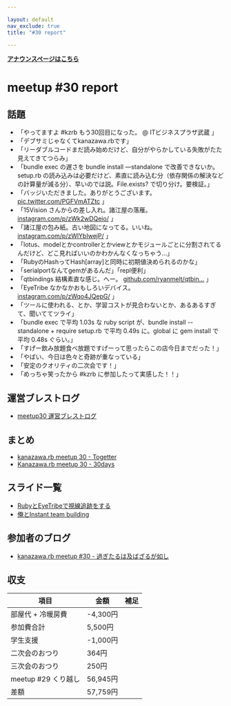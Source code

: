 ```yaml
---

layout: default
nav_exclude: true
title: "#30 report"

---
```


<p> <a href="./"><strong>アナウンスページはこちら</strong></a></p>

meetup #30 report
==================

話題
----

-   「やってますよ #kzrb もう30回目になった。 @ ITビジネスプラザ武蔵 」
-   「デブサミじゃなくてkanazawa.rbです」
-   「リーダブルコードまだ読み始めだけど、自分がやらかしている失敗がたた見えてきてつらみ」
-   「bundle exec の遅さを bundle install —standalone で改善できないか。setup.rb の読み込みは必要だけど、素直に読み込む分（依存関係の解決などの計算量が減る分）、早いのでは説。File.exists? で切り分け。要検証。」
-   「バッジいただきました。ありがとうございます。 [pic.twitter.com/PGFVmATZtc](https://twitter.com/overfieldm/status/569016924627083264/photo/1) 」
-   「15Vision さんからの差し入れ。諸江屋の落雁。 [instagram.com/p/zWk2wDQeio/](https://instagram.com/p/zWk2wDQeio/) 」
-   「諸江屋の包み紙。古い地図になってる。いいね。 [instagram.com/p/zWlYbIwejP/](https://instagram.com/p/zWlYbIwejP/) 」
-   「lotus、modelとかcontrollerとかviewとかモジュールごとに分割されてるんだけど、どこ見ればいいのかわかんなくなっちゃう…」
-   「RubyのHashってHash[array]と同時に初期値決められるのかな」
-   「serialportなんてgemがあるんだ」「repl便利」
-   「qtbindings 結構素直な感じ。へー。 [github.com/ryanmelt/qtbin…](https://github.com/ryanmelt/qtbindings/) 」
-   「EyeTribe なかなかおもしろいデバイス。 [instagram.com/p/zWqo4JQepG/](https://instagram.com/p/zWqo4JQepG/) 」
-   「ツールに使われる、とか、学習コストが見合わないとか、あるあるすぎて、聞いててツライ」
-   「bundle exec で平均 1.03s な ruby script が、bundle install --standalone + require setup.rb で平均 0.49s に。global に gem install で平均 0.48s ぐらい。」
-   「すげー飲み放題食べ放題ですげーって思ったらこの店今日までだった！」
-   「やばい、今日は色々と奇跡が重なっている」
-   「安定のクオリティの二次会です！」
-   「めっちゃ笑ったから #kzrb に参加したって実感した！！」

運営ブレストログ
----------------

-   [meetup30 運営ブレストログ](https://github.com/kanazawarb/meetup/wiki/meetup30-%E9%81%8B%E5%96%B6%E3%83%96%E3%83%AC%E3%82%B9%E3%83%88%E3%83%AD%E3%82%B0)

まとめ
------

-   [kanazawa.rb meetup 30 - Togetter](http://togetter.com/li/786405)
-   [Kanazawa.rb meetup 30 - 30days](http://30d.jp/kzrb/20)

スライド一覧
------------

-   [RubyとEyeTribeで視線追跡をする](http://www.slideshare.net/yizawa/eye-tribe-44953042)
-   [俺とInstant team building](http://www.slideshare.net/pharaohkj/instant-team-building-44976246)

参加者のブログ
--------------

-   [kanazawa.rb meetup #30 - 過ぎたるは及ばざるが如し](http://cotton-desu.hatenablog.com/entry/2015/02/24/205710)

収支
----

 | 項目                   | 金額       | 補足   |
 | ---------------------- | ---------- | ------ |
 | 部屋代 + 冷暖房費      | -4,300円   |        |
 | 参加費合計             | 5,500円    |        |
 | 学生支援               | -1,000円   |        |
 | 二次会のおつり         | 364円      |        |
 | 三次会のおつり         | 250円      |        |
 | meetup #29 くり越し    | 56,945円   |        |
 | 差額                   | 57,759円   |        |


